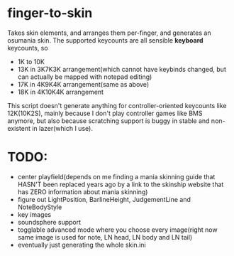 # finger-to-skin
Takes skin elements, and arranges them per-finger, and generates an osumania skin.
The supported keycounts are all sensible **keyboard** keycounts, so
- 1K to 10K
- 13K in 3K7K3K arrangement(which cannot have keybinds changed, but can actually be mapped with notepad editing)
- 17K in 4K9K4K arrangement(same as above)
- 18K in 4K10K4K arrangement

This script doesn't generate anything for controller-oriented keycounts like 12K(10K2S), mainly because I don't play controller games like BMS anymore, but also because scratching support is buggy in stable and non-existent in lazer(which I use).

# TODO:
- center playfield(depends on me finding a mania skinning guide that HASN'T been replaced years ago by a link to the skinship website that has ZERO information about mania skinning)
- figure out LightPosition, BarlineHeight, JudgementLine and NoteBodyStyle
- key images
- soundsphere support
- togglable advanced mode where you choose every image(right now same image is used for note, LN head, LN body and LN tail)
- eventually just generating the whole skin.ini
